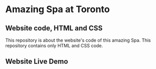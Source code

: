 # Amazing Spa at Toronto

## Website code, HTML and CSS

This repository is about the website's code of this amazing Spa.
This repository contains only HTML and CSS code.

## Website Live Demo